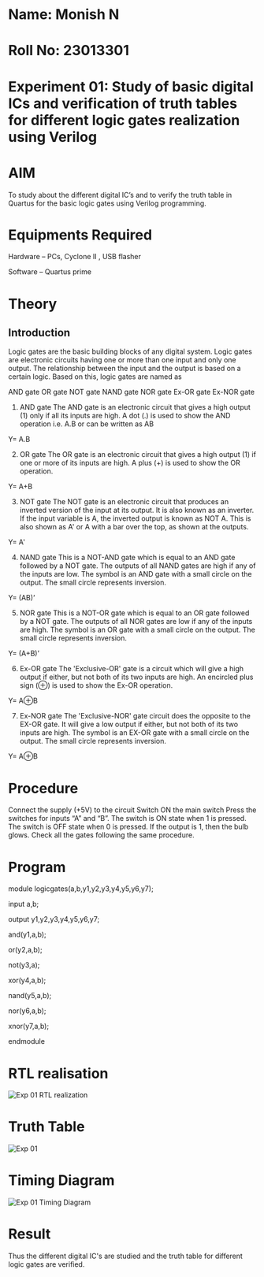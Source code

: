 # Name: Monish N

# Roll No: 23013301

# Experiment 01: Study of basic digital ICs and verification of truth tables for different logic gates realization using Verilog

# AIM

To study about the different digital IC’s and to verify the truth table in Quartus for the basic logic gates using Verilog programming.

# Equipments Required
Hardware – PCs, Cyclone II , USB flasher

Software – Quartus prime

# Theory

## Introduction

Logic gates are the basic building blocks of any digital system. Logic gates are electronic circuits having one or more than one input and only one output. The relationship between the input and the output is based on a certain logic. Based on this, logic gates are named as

AND gate
OR gate
NOT gate
NAND gate
NOR gate
Ex-OR gate
Ex-NOR gate
1) AND gate
The AND gate is an electronic circuit that gives a high output (1) only if all its inputs are high. A dot (.) is used to show the AND operation i.e. A.B or can be written as AB

Y= A.B

2) OR gate
The OR gate is an electronic circuit that gives a high output (1) if one or more of its inputs are high. A plus (+) is used to show the OR operation.

Y= A+B

3) NOT gate
The NOT gate is an electronic circuit that produces an inverted version of the input at its output. It is also known as an inverter. If the input variable is A, the inverted output is known as NOT A. This is also shown as A' or A with a bar over the top, as shown at the outputs.

Y= A'

4) NAND gate
This is a NOT-AND gate which is equal to an AND gate followed by a NOT gate. The outputs of all NAND gates are high if any of the inputs are low. The symbol is an AND gate with a small circle on the output. The small circle represents inversion.

Y= (AB)’

5) NOR gate
This is a NOT-OR gate which is equal to an OR gate followed by a NOT gate. The outputs of all NOR gates are low if any of the inputs are high. The symbol is an OR gate with a small circle on the output. The small circle represents inversion.

Y= (A+B)’

6) Ex-OR gate
The 'Exclusive-OR' gate is a circuit which will give a high output if either, but not both of its two inputs are high. An encircled plus sign (⊕) is used to show the Ex-OR operation.

Y= A⊕B

7) Ex-NOR gate
The 'Exclusive-NOR' gate circuit does the opposite to the EX-OR gate. It will give a low output if either, but not both of its two inputs are high. The symbol is an EX-OR gate with a small circle on the output. The small circle represents inversion.

Y= A⊕B

# Procedure

Connect the supply (+5V) to the circuit
Switch ON the main switch
Press the switches for inputs “A” and “B”. The switch is ON state when 1 is pressed. The switch is OFF state when 0 is pressed.
If the output is 1, then the bulb glows.
Check all the gates following the same procedure.

# Program
module logicgates(a,b,y1,y2,y3,y4,y5,y6,y7);

input a,b;

output y1,y2,y3,y4,y5,y6,y7;

and(y1,a,b);

or(y2,a,b);

not(y3,a);

xor(y4,a,b);

nand(y5,a,b);

nor(y6,a,b);

xnor(y7,a,b);

endmodule

# RTL realisation

![Exp 01 RTL realization](https://github.com/Monishofficial/Study-of-basic-digital-IC-s-and-verification-of-truth-tables-for-different-logic-gates-realization-/assets/149455421/6a3f1f5d-adb2-4cf6-a9ae-da12792c9b26)

# Truth Table

![Exp 01](https://github.com/Monishofficial/Study-of-basic-digital-IC-s-and-verification-of-truth-tables-for-different-logic-gates-realization-/assets/149455421/7d156eb8-0285-4b07-8bbe-fb78de4ab641)

# Timing Diagram

![Exp 01 Timing Diagram](https://github.com/Monishofficial/Study-of-basic-digital-IC-s-and-verification-of-truth-tables-for-different-logic-gates-realization-/assets/149455421/12cfefa6-f00c-4ad0-a98a-d26447f9b6d3)

# Result

Thus the different digital IC's are studied and the truth table for different logic gates are verified.



















